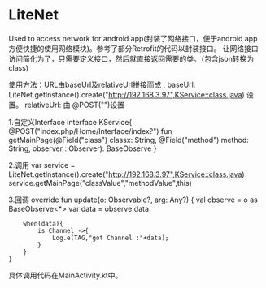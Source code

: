 # LiteNet
Used to access network for android app(封装了网络接口，便于android app 方便快捷的使用网络模块)。参考了部分Retrofit的代码以封装接口。
让网络接口访问简化为了，只需要定义接口，然后就直接返回需要的类。（包含json转换为class)

使用方法：URL由baseUrl及relativeUrl拼接而成 ,
baseUrl: LiteNet.getInstance().create("http://192.168.3.97",KService::class.java) 设置。 
relativeUrl: 由 @POST("")设置

1.自定义Interface
interface KService{
    @POST("index.php/Home/Interface/index?")
    fun getMainPage(@Field("class") classx: String, @Field("method") method: String, observer : Observer): BaseObserve<Channel>
}
    
2.调用
var service = LiteNet.getInstance().create("http://192.168.3.97",KService::class.java)
service.getMainPage("classValue","methodValue",this)

3.回调
override fun update(o: Observable?, arg: Any?) {
        val observe = o as BaseObserve<*>
        var data = observe.data

        when(data){
            is Channel ->{
                Log.e(TAG,"got Channel :"+data);
            }
        }
    }
    
具体调用代码在MainActivity.kt中。
